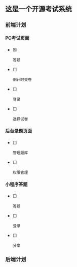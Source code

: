 ## 这是一个开源考试系统

### 前端计划

#### PC考试页面

* [x]     答题
* [ ]     倒计时交卷
* [ ]     登录
* [ ]     选择试卷

#### 后台录题页面

* [ ]     管理题库
* [ ]     权限管理


#### 小程序答题

* [ ]     答题
* [ ]     登录
* [ ]     分享


### 后端计划